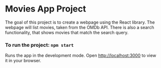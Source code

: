 # Movies App Project

The goal of this project is to create a webpage using the React library. The webpage will list movies, taken from the OMDb API. There is also a search functionality, that shows movies that match the search query.

### To run the project: `npm start`

Runs the app in the development mode. Open [http://localhost:3000](http://localhost:3000) to view it in your browser.
